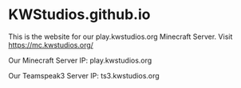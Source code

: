 # KWStudios.github.io
This is the website for our play.kwstudios.org Minecraft Server. Visit https://mc.kwstudios.org/

Our Minecraft Server IP: play.kwstudios.org

Our Teamspeak3 Server IP: ts3.kwstudios.org
